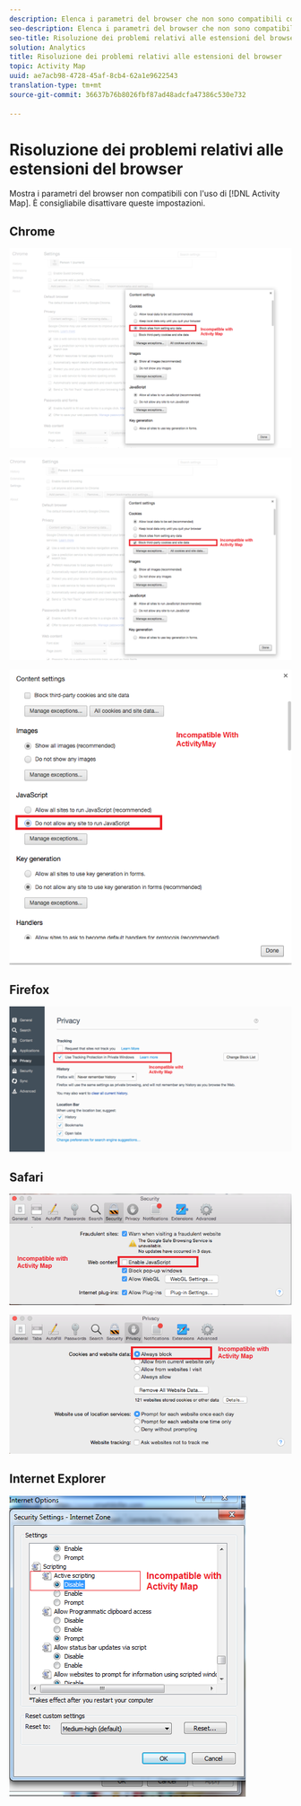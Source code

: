 ```yaml
---
description: Elenca i parametri del browser che non sono compatibili con l'uso di [!DNL Activity Map]. È consigliabile disattivare queste impostazioni.
seo-description: Elenca i parametri del browser che non sono compatibili con l'uso di [!DNL Activity Map]. È consigliabile disattivare queste impostazioni.
seo-title: Risoluzione dei problemi relativi alle estensioni del browser
solution: Analytics
title: Risoluzione dei problemi relativi alle estensioni del browser
topic: Activity Map
uuid: ae7acb98-4728-45af-8cb4-62a1e9622543
translation-type: tm+mt
source-git-commit: 36637b76b8026fbf87ad48adcfa47386c530e732

---
```



# Risoluzione dei problemi relativi alle estensioni del browser

Mostra i parametri del browser non compatibili con l'uso di [!DNL Activity Map]. È consigliabile disattivare queste impostazioni.

## Chrome

![](assets/Chrome1.png)

![](assets/Chrome2.png)

![](assets/Chrome3.png)

## Firefox

![](assets/Firefox.png)

## Safari

![](assets/Safari1.png)

![](assets/Safari2.png)

## Internet Explorer

![](assets/IE1.png)
